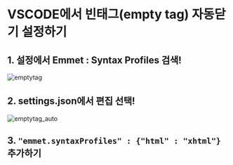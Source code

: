 # VSCODE에서 빈태그(empty tag) 자동닫기 설정하기

## 1. 설정에서 Emmet : Syntax Profiles 검색!

![emptytag](https://user-images.githubusercontent.com/33951916/87429083-40668300-c61e-11ea-837c-80504ff13b6c.PNG)



## 2. settings.json에서 편집 선택!

![emptytag_auto](https://user-images.githubusercontent.com/33951916/87429087-4197b000-c61e-11ea-9690-8dcb0442e0f8.PNG)



## 3. `"emmet.syntaxProfiles" : {"html" : "xhtml"}` 추가하기

